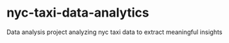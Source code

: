 # nyc-taxi-data-analytics
Data analysis project analyzing nyc taxi data to extract meaningful insights
